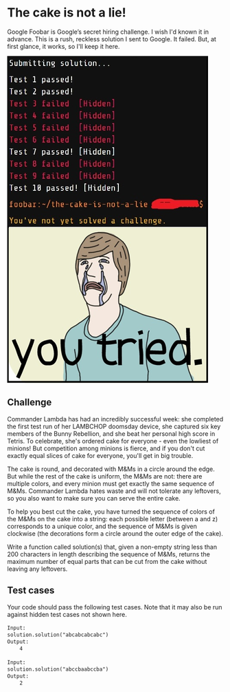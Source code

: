 # The cake is not a lie!

Google Foobar is Google’s secret hiring challenge.
I wish I'd known it in advance.
This is a rush, reckless solution I sent to Google. It failed.
But, at first glance, it works, so I'll keep it here.

![Image](https://github.com/tconsta/google_foobar/blob/master/too-bad.jpg?raw=true)

## Challenge
Commander Lambda has had an incredibly successful week: she completed the first test run of her LAMBCHOP doomsday device, she captured six key members of the Bunny Rebellion, and she beat her personal high score in Tetris. To celebrate, she's ordered cake for everyone - even the lowliest of minions! But competition among minions is fierce, and if you don't cut exactly equal slices of cake for everyone, you'll get in big trouble.

The cake is round, and decorated with M&Ms in a circle around the edge. But while the rest of the cake is uniform, the M&Ms are not: there are multiple colors, and every minion must get exactly the same sequence of M&Ms. Commander Lambda hates waste and will not tolerate any leftovers, so you also want to make sure you can serve the entire cake.

To help you best cut the cake, you have turned the sequence of colors of the M&Ms on the cake into a string: each possible letter (between a and z) corresponds to a unique color, and the sequence of M&Ms is given clockwise (the decorations form a circle around the outer edge of the cake).

Write a function called solution(s) that, given a non-empty string less than 200 characters in length describing the sequence of M&Ms, returns the maximum number of equal parts that can be cut from the cake without leaving any leftovers.

## Test cases

Your code should pass the following test cases.
Note that it may also be run against hidden test cases not shown here.
```
Input:
solution.solution("abcabcabcabc")
Output:
    4

Input:
solution.solution("abccbaabccba")
Output:
    2
```
